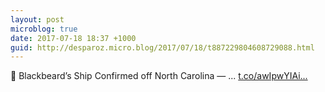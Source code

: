 ```yaml
---
layout: post
microblog: true
date: 2017-07-18 18:37 +1000
guid: http://desparoz.micro.blog/2017/07/18/t887229804608729088.html
---
```

🔗 Blackbeard’s Ship Confirmed off North Carolina — ... [t.co/awIpwYIAi...](https://t.co/awIpwYIAi6)
